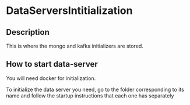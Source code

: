 # DataServersIntitialization
## Description

  This is where the mongo and kafka initializers are stored.
  
## How to start data-server

  You will need docker for initialization.
  
  To initialize the data server you need, go to the folder corresponding to its name and follow the startup instructions that each one has separately
